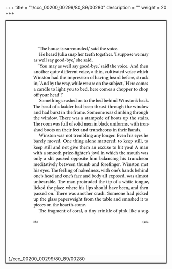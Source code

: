 +++
title = "1/ccc_00200_00299/80_89/00280"
description = ""
weight = 20
+++

<table style="border:2px solid black;max-width:800px;max-height:800px;" 
><tr><td>
<img class="center-fit-jpg"
src="/jpg_/out_jpg_1984__280.jpg">
1/ccc_00200_00299/80_89/00280
</img></td></tr></table>
